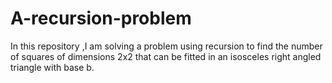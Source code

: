 # A-recursion-problem
In this repository ,I am solving a problem using recursion to find the number of squares of dimensions 2x2 that can be fitted in an isosceles right angled triangle with base b.
